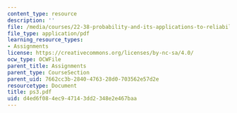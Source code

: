 ```yaml
---
content_type: resource
description: ''
file: /media/courses/22-38-probability-and-its-applications-to-reliability-quality-control-and-risk-assessment-fall-2005/d4ed6f084ec947143dd2348e2e467baa_ps3.pdf
file_type: application/pdf
learning_resource_types:
- Assignments
license: https://creativecommons.org/licenses/by-nc-sa/4.0/
ocw_type: OCWFile
parent_title: Assignments
parent_type: CourseSection
parent_uid: 7662cc3b-2840-4763-28d0-703562e57d2e
resourcetype: Document
title: ps3.pdf
uid: d4ed6f08-4ec9-4714-3dd2-348e2e467baa
---
```

